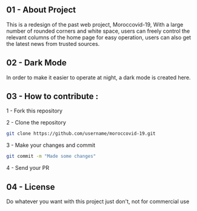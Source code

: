 
## 01 - About Project

This is a redesign of the past web project, Moroccovid-19, With a large number of rounded corners and white space, users can freely control the relevant columns of the home page for easy operation, users can also get the latest news from trusted sources.

## 02 - Dark Mode

In order to make it easier to operate at night, a dark mode is created here.


## 03 - How to contribute :

1 - Fork this repository

2 - Clone the repository

```bash
git clone https://github.com/username/moroccovid-19.git
```
3 - Make your changes and commit 
```bash
git commit -m "Made some changes"
```
4 - Send your PR

## 04 - License

Do whatever you want with this project just don't, not for commercial use
